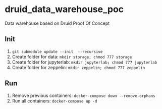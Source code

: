 # druid_data_warehouse_poc
Data warehouse based on Druid Proof Of Concept

## Init

1. `git submodule update --init  --recursive`
2.  Create folder for data: `mkdir storage; chmod 777 storage`
3.  Create folder for jupyterlab: `mkdir jupyterlab; chmod 777 jupyterlab`
4.  Create folder for zeppelin: `mkdir zeppelin; chmod 777 zeppelin`

## Run

1. Remove previous containers: `docker-compose down --remove-orphans`
2. Run all containers: `docker-compose up -d`
